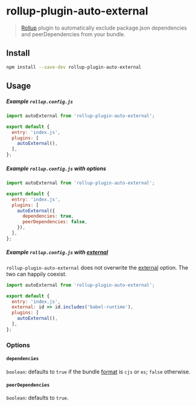 # rollup-plugin-auto-external

> [Rollup](https://rollupjs.org/) plugin to automatically exclude package.json dependencies and peerDependencies from your bundle.

## Install

```bash
npm install --save-dev rollup-plugin-auto-external
```

## Usage

##### Example `rollup.config.js`

```js
import autoExternal from 'rollup-plugin-auto-external';

export default {
  entry: 'index.js',
  plugins: [
    autoExternal(),
  ],
};
```

##### Example `rollup.config.js` with options

```js
import autoExternal from 'rollup-plugin-auto-external';

export default {
  entry: 'index.js',
  plugins: [
    autoExternal({
      dependencies: true,
      peerDependencies: false,
    }),
  ],
};
```

##### Example `rollup.config.js` with [external](https://github.com/rollup/rollup/wiki/JavaScript-API#external)

`rollup-plugin-auto-external` does not overwrite the [external](https://github.com/rollup/rollup/wiki/JavaScript-API#external) option. The two can happily coexist.

```js
import autoExternal from 'rollup-plugin-auto-external';

export default {
  entry: 'index.js',
  external: id => id.includes('babel-runtime'),
  plugins: [
    autoExternal(),
  ],
};
```

### Options

#### `dependencies`

`boolean`: defaults to `true` if the bundle [format](https://github.com/rollup/rollup/wiki/JavaScript-API#format) is `cjs` or `es`; `false` otherwise.

#### `peerDependencies`

`boolean`: defaults to `true`.